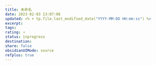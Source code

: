 ```yaml
---
title: 未命名
date: 2023-02-03 13:07:08
updated: <% + tp.file.last_modified_date("YYYY-MM-DD HH:mm:ss") %>
excerpt: 
tags: 
rating: ⭐
status: inprogress
destination: 
share: false
obsidianUIMode: source
refplus: true
---
```


